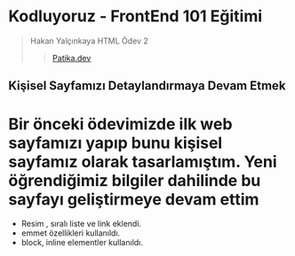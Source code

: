 # Kodluyoruz - FrontEnd 101 Eğitimi

> Hakan Yalçınkaya HTML Ödev 2
>
> > [Patika.dev](https://app.patika.dev/moduller/html/odev2/)

## Kişisel Sayfamızı Detaylandırmaya Devam Etmek

# Bir önceki ödevimizde ilk web sayfamızı yapıp bunu kişisel sayfamız olarak tasarlamıştım. Yeni öğrendiğimiz bilgiler dahilinde bu sayfayı geliştirmeye devam ettim

- Resim , sıralı liste ve link eklendi.
- emmet özellikleri kullanıldı.
- block, inline elementler kullanıldı.
